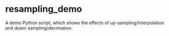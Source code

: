 # resampling_demo
A demo Python script, which shows the effects of up-sampling/interpolation and down-sampling/decimation.
